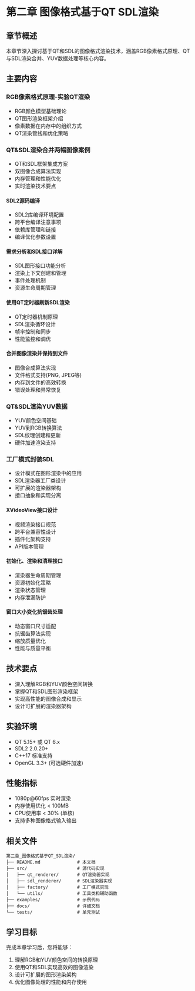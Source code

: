 # 第二章 图像格式基于QT SDL渲染

## 章节概述
本章节深入探讨基于QT和SDL的图像格式渲染技术，涵盖RGB像素格式原理、QT与SDL渲染合并、YUV数据处理等核心内容。

## 主要内容

### RGB像素格式原理-实验QT渲染
- RGB颜色模型基础理论
- QT图形渲染框架介绍
- 像素数据在内存中的组织方式
- QT渲染管线和优化策略

### QT&SDL渲染合并两幅图像案例
- QT和SDL框架集成方案
- 双图像合成算法实现
- 内存管理和性能优化
- 实时渲染技术要点

#### SDL2源码编译
- SDL2库编译环境配置
- 跨平台编译注意事项
- 依赖库管理和链接
- 编译优化参数设置

#### 需求分析和SDL接口详解
- SDL图形接口功能分析
- 渲染上下文创建和管理
- 事件处理机制
- 资源生命周期管理

#### 使用QT定时器刷新SDL渲染
- QT定时器机制原理
- SDL渲染循环设计
- 帧率控制和同步
- 性能监控和调优

#### 合并图像渲染并保持到文件
- 图像合成算法实现
- 文件格式支持(PNG, JPEG等)
- 内存到文件的高效转换
- 错误处理和异常恢复

### QT&SDL渲染YUV数据
- YUV颜色空间基础
- YUV到RGB转换算法
- SDL纹理创建和更新
- 硬件加速渲染支持

### 工厂模式封装SDL
- 设计模式在图形渲染中的应用
- SDL渲染器工厂类设计
- 可扩展的渲染器架构
- 接口抽象和实现分离

#### XVideoView接口设计
- 视频渲染接口规范
- 跨平台兼容性设计
- 插件化架构支持
- API版本管理

#### 初始化、渲染和清理接口
- 渲染器生命周期管理
- 资源初始化策略
- 渲染状态管理
- 内存泄漏防护

#### 窗口大小变化抗锯齿处理
- 动态窗口尺寸适配
- 抗锯齿算法实现
- 缩放质量优化
- 性能与质量平衡

## 技术要点
- 深入理解RGB和YUV颜色空间转换
- 掌握QT和SDL图形渲染框架
- 实现高性能的图像合成和显示
- 设计可扩展的渲染器架构

## 实验环境
- QT 5.15+ 或 QT 6.x
- SDL2 2.0.20+
- C++17 标准支持
- OpenGL 3.3+ (可选硬件加速)

## 性能指标
- 1080p@60fps 实时渲染
- 内存使用优化 < 100MB
- CPU使用率 < 30% (单核)
- 支持多种图像格式输入输出

## 相关文件
```
第二章_图像格式基于QT_SDL渲染/
├── README.md              # 本文档
├── src/                   # 源代码实现
│   ├── qt_renderer/       # QT渲染器实现
│   ├── sdl_renderer/      # SDL渲染器实现
│   ├── factory/           # 工厂模式实现
│   └── utils/             # 工具类和辅助函数
├── examples/              # 示例代码
├── docs/                  # 详细文档
└── tests/                 # 单元测试
```

## 学习目标
完成本章学习后，您将能够：
1. 理解RGB和YUV颜色空间的转换原理
2. 使用QT和SDL实现高效的图像渲染
3. 设计可扩展的图形渲染架构
4. 优化图像处理的性能和内存使用
